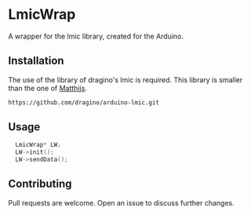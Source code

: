 # LmicWrap

A wrapper for the lmic library, created for the Arduino. 

## Installation

The use of the library of dragino's lmic is required. This library is smaller than the one of [Matthijs](https://github.com/matthijskooijman/arduino-lmic). 

```bash
https://github.com/dragino/arduino-lmic.git
``` 

## Usage

```cpp
  LmicWrap* LW;
  LW->init();
  LW->sendData();
```


## Contributing

Pull requests are welcome. Open an issue to discuss further changes. 